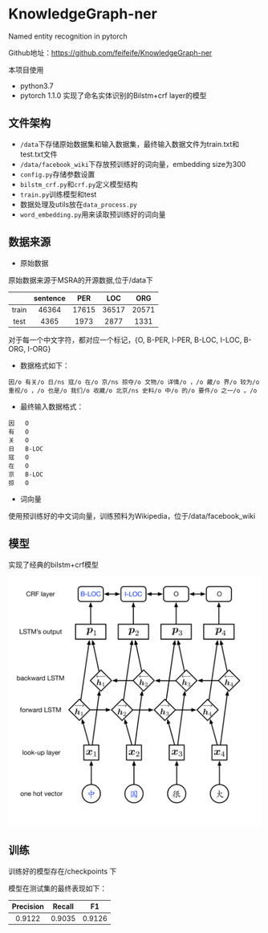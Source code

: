 # KnowledgeGraph-ner
Named entity recognition in pytorch

Github地址：https://github.com/feifeife/KnowledgeGraph-ner

本项目使用
* python3.7
* pytorch 1.1.0
实现了命名实体识别的Bilstm+crf layer的模型

## 文件架构
- `/data`下存储原始数据集和输入数据集，最终输入数据文件为train.txt和test.txt文件
- `/data/facebook_wiki`下存放预训练好的词向量，embedding size为300
- `config.py`存储参数设置
-  `bilstm_crf.py`和`crf.py`定义模型结构
-  `train.py`训练模型和test
-  数据处理及utils放在`data_process.py`
-  `word_embedding.py`用来读取预训练好的词向量

## 数据来源
* 原始数据

原始数据来源于MSRA的开源数据,位于/data下

|    | sentence | PER | LOC | ORG |
| :----: | :---: | :---: | :---: | :---: |
| train  | 46364 | 17615 | 36517 | 20571 |
| test   | 4365  | 1973  | 2877  | 1331  |

对于每一个中文字符，都对应一个标记，{O, B-PER, I-PER, B-LOC, I-LOC, B-ORG, I-ORG}

* 数据格式如下：
```
因/o 有关/o 日/ns 寇/o 在/o 京/ns 掠夺/o 文物/o 详情/o ，/o 藏/o 界/o 较为/o 重视/o ，/o 也是/o 我们/o 收藏/o 北京/ns 史料/o 中/o 的/o 要件/o 之一/o 。/o 
```

* 最终输入数据格式：

```
因	O
有	O
关	O
日	B-LOC
寇	O
在	O
京	B-LOC
掠	O
```
* 词向量

使用预训练好的中文词向量，训练预料为Wikipedia，位于/data/facebook_wiki
## 模型
实现了经典的bilstm+crf模型

![Network](./pic1.png)


## 训练
训练好的模型存在/checkpoints 下

模型在测试集的最终表现如下：

| Precision     | Recall     | F1     | 
| :---: | :---: | :---: |
| 0.9122 | 0.9035 | 0.9126 |

